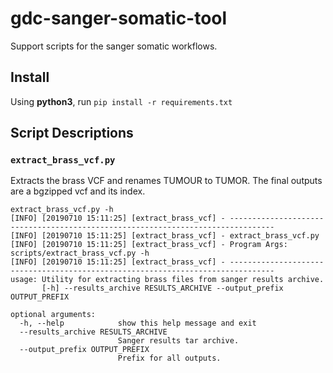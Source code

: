 # gdc-sanger-somatic-tool
Support scripts for the sanger somatic workflows.

## Install

Using **python3**, run `pip install -r requirements.txt`

## Script Descriptions

### `extract_brass_vcf.py`

Extracts the brass VCF and renames TUMOUR to TUMOR. The final outputs are a
bgzipped vcf and its index.

```
extract_brass_vcf.py -h
[INFO] [20190710 15:11:25] [extract_brass_vcf] - --------------------------------------------------------------------------------
[INFO] [20190710 15:11:25] [extract_brass_vcf] - extract_brass_vcf.py
[INFO] [20190710 15:11:25] [extract_brass_vcf] - Program Args: scripts/extract_brass_vcf.py -h
[INFO] [20190710 15:11:25] [extract_brass_vcf] - --------------------------------------------------------------------------------
usage: Utility for extracting brass files from sanger results archive.
       [-h] --results_archive RESULTS_ARCHIVE --output_prefix OUTPUT_PREFIX

optional arguments:
  -h, --help            show this help message and exit
  --results_archive RESULTS_ARCHIVE
                        Sanger results tar archive.
  --output_prefix OUTPUT_PREFIX
                        Prefix for all outputs.
```
